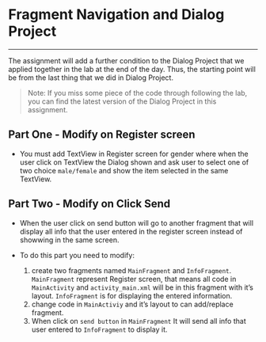# Fragment Navigation and Dialog Project
---
The assignment will add a further condition to the Dialog Project that we applied together in the lab at the end of the day. Thus, the starting point will be from the last thing that we did in Dialog Project.

> Note: If you miss some piece of the code through following the lab, you can find the latest version of the Dialog Project in this assignment.

## Part One - Modify on Register screen
- You must add TextView in Register screen for gender where when the user click on TextView the Dialog shown and ask user to select one of two choice `male/female` and show the item selected in the same TextView.


## Part Two - Modify on Click Send
- When the user click on send button will go to another fragment that will display all info that the user entered in the register screen instead of showwing in the same screen.
- To do this part you need to modify:

    1. create two fragments named `MainFragment` and `InfoFragment`. `MainFragment` represent Register screen, that means all code in `MainActivity` and `activity_main.xml` will be in this fragment with it’s layout. `InfoFragment` is for displaying the entered information. 
    2. change code in `MainActiviy` and it’s layout to can add/replace fragment. 
    3. When click on `send button` in `MainFragment` It will send all info that user entered to `InfoFragment` to display it.
